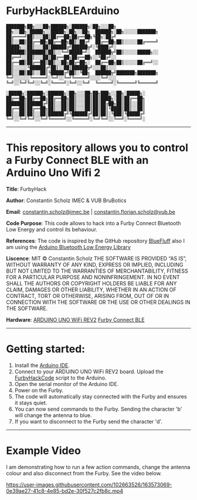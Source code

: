 # FurbyHackBLEArduino
```
███████╗██╗░░░██╗██████╗░██████╗░██╗░░░██╗  ██╗░░██╗░█████╗░░█████╗░██╗░░██╗  ██████╗░██╗░░░░░███████╗
██╔════╝██║░░░██║██╔══██╗██╔══██╗╚██╗░██╔╝  ██║░░██║██╔══██╗██╔══██╗██║░██╔╝  ██╔══██╗██║░░░░░██╔════╝
█████╗░░██║░░░██║██████╔╝██████╦╝░╚████╔╝░  ███████║███████║██║░░╚═╝█████═╝░  ██████╦╝██║░░░░░█████╗░░
██╔══╝░░██║░░░██║██╔══██╗██╔══██╗░░╚██╔╝░░  ██╔══██║██╔══██║██║░░██╗██╔═██╗░  ██╔══██╗██║░░░░░██╔══╝░░
██║░░░░░╚██████╔╝██║░░██║██████╦╝░░░██║░░░  ██║░░██║██║░░██║╚█████╔╝██║░╚██╗  ██████╦╝███████╗███████╗
╚═╝░░░░░░╚═════╝░╚═╝░░╚═╝╚═════╝░░░░╚═╝░░░  ╚═╝░░╚═╝╚═╝░░╚═╝░╚════╝░╚═╝░░╚═╝  ╚═════╝░╚══════╝╚══════╝

░█████╗░██████╗░██████╗░██╗░░░██╗██╗███╗░░██╗░█████╗░
██╔══██╗██╔══██╗██╔══██╗██║░░░██║██║████╗░██║██╔══██╗
███████║██████╔╝██║░░██║██║░░░██║██║██╔██╗██║██║░░██║
██╔══██║██╔══██╗██║░░██║██║░░░██║██║██║╚████║██║░░██║
██║░░██║██║░░██║██████╔╝╚██████╔╝██║██║░╚███║╚█████╔╝
╚═╝░░╚═╝╚═╝░░╚═╝╚═════╝░░╚═════╝░╚═╝╚═╝░░╚══╝░╚════╝░                                                                                          
```
------------------------------------------------------- 

# This repository allows you to control a Furby Connect BLE with an Arduino Uno Wifi 2

  **Title**:      FurbyHack
  
  **Author**:     Constantin Scholz IMEC & VUB BruBotics
  
  **Email**:      constantin.scholz@imec.be | constantin.florian.scholz@vub.be
  
  **Code 
  Purpose**:    This code allows to hack into a Furby Connect Bluetooth Low Energy and control its behaviour. 
  
  **References**: The code is inspired by the GitHub repository [BlueFluff](https://github.com/Jeija/bluefluff)  also 
              I am using the [Arduino Bluetooth Low Energy Library](https://github.com/arduino-libraries/ArduinoBLE)
              
  **Liscence**:   MIT © Constantin Scholz
              THE SOFTWARE IS PROVIDED “AS IS”, WITHOUT WARRANTY OF ANY KIND, EXPRESS OR IMPLIED, 
              INCLUDING BUT NOT LIMITED TO THE WARRANTIES OF MERCHANTABILITY, FITNESS FOR A PARTICULAR 
              PURPOSE AND NONINFRINGEMENT. IN NO EVENT SHALL THE AUTHORS OR COPYRIGHT HOLDERS BE LIABLE FOR ANY CLAIM, 
              DAMAGES OR OTHER LIABILITY, WHETHER IN AN ACTION OF CONTRACT, TORT OR OTHERWISE, ARISING FROM, 
              OUT OF OR IN CONNECTION WITH THE SOFTWARE OR THE USE OR OTHER DEALINGS IN THE SOFTWARE.

 **Hardware**:    [ARDUINO UNO WiFi REV2](http://store.arduino.cc/products/arduino-uno-wifi-rev2)
              [Furby Connect BLE](https://furby.hasbro.com/en-us) 
              
              
 -------------------
 
#  Getting started: 
1. Install the [Arduino IDE](https://www.arduino.cc/en/software). 
2. Connect to your ARDUINO UNO WiFi REV2 board. Upload the [FurbyHackCode](./FurbyHackCode/FurbyHackCode.ino) script to the Arduino.
3. Open the serial monitor of the Arduino IDE.
4. Power on the Furby. 
5. The code will automatically stay connected with the Furby and ensures it stays quiet.
6. You can now send commands to the Furby. Sending the character 'b' will change the antenna to blue.
7. If you want to disconnect to the Furby send the character 'd'.
              
 -------------------
 
 #  Example Video
 I am demonstrating how to run a few action commands, change the antenna colour and also disconnect from the Furby. See the video below.

https://user-images.githubusercontent.com/102663526/163573069-0e39ae27-41c8-4e85-bd2e-30f527c2fb8c.mp4

